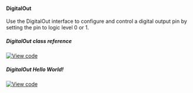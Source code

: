 #### DigitalOut

Use the DigitalOut interface to configure and control a digital output pin by setting the pin to logic level 0 or 1. 

##### DigitalOut class reference

[![View code](https://www.mbed.com/embed/?type=library)](https://docs.mbed.com/docs/mbed-os-api/en/mbed-os-5.5/api/classmbed_1_1DigitalOut.html)

##### DigitalOut Hello World!

[![View code](https://www.mbed.com/embed/?url=https://developer.mbed.org/teams/mbed_example/code/DigitalOut_HelloWorld/)](https://developer.mbed.org/teams/mbed_example/code/DigitalOut_HelloWorld/file/78036976f155/main.cpp)
